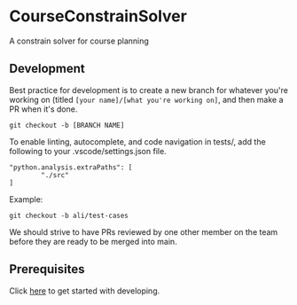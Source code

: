 # CourseConstrainSolver
A constrain solver for course planning

## Development

Best practice for development is to create a new branch for whatever you're working on (titled `[your name]/[what you're working on]`, and then make a PR when it's done.
```
git checkout -b [BRANCH NAME]
```

To enable linting, autocomplete, and code navigation in tests/, add the following to your .vscode/settings.json file.
```
"python.analysis.extraPaths": [
        "./src"
]
```

Example:
```
git checkout -b ali/test-cases
```

We should strive to have PRs reviewed by one other member on the team before they are ready to be merged into main.

## Prerequisites

Click [here](https://github.com/ChapSpace/CourseConstrainSolver/blob/main/GettingStarted.md) to get started with developing.
